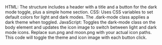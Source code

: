 HTML: The structure includes a header with a title and a button for the dark mode toggle, plus a simple home section.
CSS: Uses CSS variables to set default colors for light and dark modes. The .dark-mode class applies a dark theme when toggled.
JavaScript: Toggles the dark-mode class on the body element and updates the icon image to switch between light and dark mode icons.
Replace sun.png and moon.png with your actual icon paths. This code will toggle the theme and icon image with each button click.
